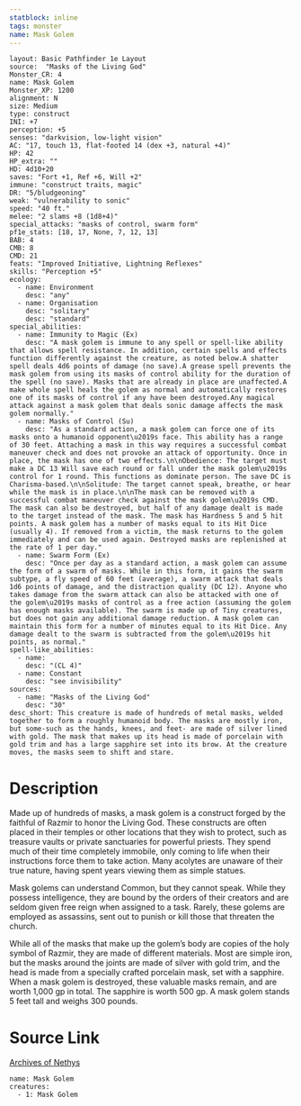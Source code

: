 ```yaml
---
statblock: inline
tags: monster
name: Mask Golem
---
```

```statblock
layout: Basic Pathfinder 1e Layout
source:  "Masks of the Living God"
Monster_CR: 4
name: Mask Golem
Monster_XP: 1200
alignment: N
size: Medium
type: construct
INI: +7
perception: +5
senses: "darkvision, low-light vision"
AC: "17, touch 13, flat-footed 14 (dex +3, natural +4)"
HP: 42
HP_extra: ""
HD: 4d10+20
saves: "Fort +1, Ref +6, Will +2"
immune: "construct traits, magic"
DR: "5/bludgeoning"
weak: "vulnerability to sonic"
speed: "40 ft."
melee: "2 slams +8 (1d8+4)"
special_attacks: "masks of control, swarm form"
pf1e_stats: [18, 17, None, 7, 12, 13]
BAB: 4
CMB: 8
CMD: 21
feats: "Improved Initiative, Lightning Reflexes"
skills: "Perception +5"
ecology:
  - name: Environment
    desc: "any"
  - name: Organisation
    desc: "solitary"
    desc: "standard"
special_abilities:
  - name: Immunity to Magic (Ex)
    desc: "A mask golem is immune to any spell or spell-like ability that allows spell resistance. In addition, certain spells and effects function differently against the creature, as noted below.A shatter spell deals 4d6 points of damage (no save).A grease spell prevents the mask golem from using its masks of control ability for the duration of the spell (no save). Masks that are already in place are unaffected.A make whole spell heals the golem as normal and automatically restores one of its masks of control if any have been destroyed.Any magical attack against a mask golem that deals sonic damage affects the mask golem normally."
  - name: Masks of Control (Su)
    desc: "As a standard action, a mask golem can force one of its masks onto a humanoid opponent\u2019s face. This ability has a range of 30 feet. Attaching a mask in this way requires a successful combat maneuver check and does not provoke an attack of opportunity. Once in place, the mask has one of two effects.\n\nObedience: The target must make a DC 13 Will save each round or fall under the mask golem\u2019s control for 1 round. This functions as dominate person. The save DC is Charisma-based.\n\nSolitude: The target cannot speak, breathe, or hear while the mask is in place.\n\nThe mask can be removed with a successful combat maneuver check against the mask golem\u2019s CMD. The mask can also be destroyed, but half of any damage dealt is made to the target instead of the mask. The mask has Hardness 5 and 5 hit points. A mask golem has a number of masks equal to its Hit Dice (usually 4). If removed from a victim, the mask returns to the golem immediately and can be used again. Destroyed masks are replenished at the rate of 1 per day."
  - name: Swarm Form (Ex)
    desc: "Once per day as a standard action, a mask golem can assume the form of a swarm of masks. While in this form, it gains the swarm subtype, a fly speed of 60 feet (average), a swarm attack that deals 1d6 points of damage, and the distraction quality (DC 12). Anyone who takes damage from the swarm attack can also be attacked with one of the golem\u2019s masks of control as a free action (assuming the golem has enough masks available). The swarm is made up of Tiny creatures, but does not gain any additional damage reduction. A mask golem can maintain this form for a number of minutes equal to its Hit Dice. Any damage dealt to the swarm is subtracted from the golem\u2019s hit points, as normal."
spell-like_abilities:
  - name:
    desc: "(CL 4)"
  - name: Constant
    desc: "see invisibility"
sources:
  - name: "Masks of the Living God"
    desc: "30"
desc_short: This creature is made of hundreds of metal masks, welded together to form a roughly humanoid body. The masks are mostly iron, but some-such as the hands, knees, and feet- are made of silver lined with gold. The mask that makes up its head is made of porcelain with gold trim and has a large sapphire set into its brow. At the creature moves, the masks seem to shift and stare.
```
# Description
Made up of hundreds of masks, a mask golem is a construct forged by the faithful of Razmir to honor the Living God. These constructs are often placed in their temples or other locations that they wish to protect, such as treasure vaults or private sanctuaries for powerful priests. They spend much of their time completely immobile, only coming to life when their instructions force them to take action. Many acolytes are unaware of their true nature, having spent years viewing them as simple statues.

Mask golems can understand Common, but they cannot speak. While they possess intelligence, they are bound by the orders of their creators and are seldom given free reign when assigned to a task. Rarely, these golems are employed as assassins, sent out to punish or kill those that threaten the church.

While all of the masks that make up the golem’s body are copies of the holy symbol of Razmir, they are made of different materials. Most are simple iron, but the masks around the joints are made of silver with gold trim, and the head is made from a specially crafted porcelain mask, set with a sapphire. When a mask golem is destroyed, these valuable masks remain, and are worth 1,000 gp in total. The sapphire is worth 500 gp. A mask golem stands 5 feet tall and weighs 300 pounds. 
# Source Link
[Archives of Nethys](https://aonprd.com/MonsterDisplay.aspx?ItemName=Mask%20Golem)
```encounter-table
name: Mask Golem
creatures:
  - 1: Mask Golem
```
